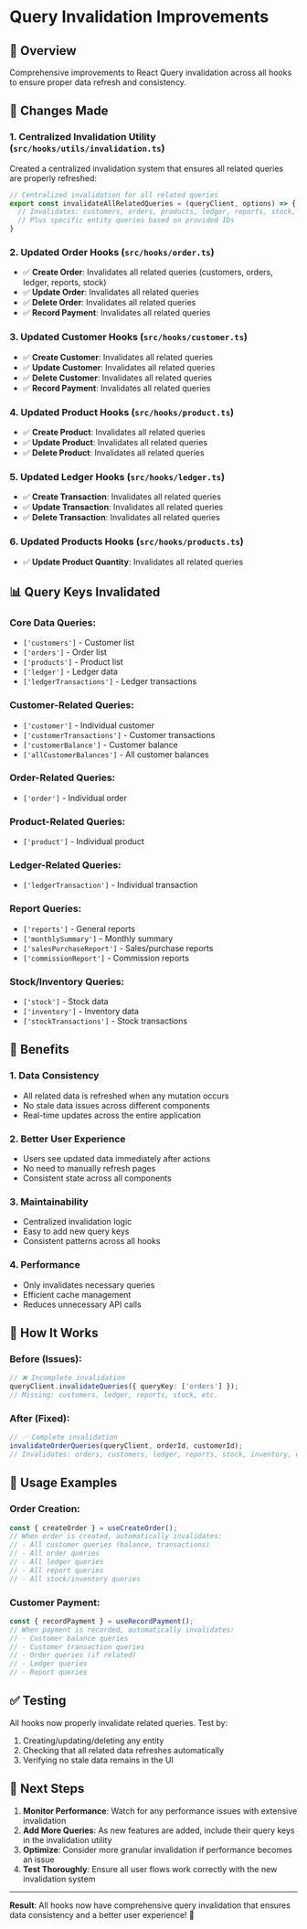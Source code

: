 # Query Invalidation Improvements

## 🎯 **Overview**
Comprehensive improvements to React Query invalidation across all hooks to ensure proper data refresh and consistency.

## 🔧 **Changes Made**

### 1. **Centralized Invalidation Utility** (`src/hooks/utils/invalidation.ts`)
Created a centralized invalidation system that ensures all related queries are properly refreshed:

```typescript
// Centralized invalidation for all related queries
export const invalidateAllRelatedQueries = (queryClient, options) => {
  // Invalidates: customers, orders, products, ledger, reports, stock, inventory
  // Plus specific entity queries based on provided IDs
}
```

### 2. **Updated Order Hooks** (`src/hooks/order.ts`)
- ✅ **Create Order**: Invalidates all related queries (customers, orders, ledger, reports, stock)
- ✅ **Update Order**: Invalidates all related queries
- ✅ **Delete Order**: Invalidates all related queries  
- ✅ **Record Payment**: Invalidates all related queries

### 3. **Updated Customer Hooks** (`src/hooks/customer.ts`)
- ✅ **Create Customer**: Invalidates all related queries
- ✅ **Update Customer**: Invalidates all related queries
- ✅ **Delete Customer**: Invalidates all related queries
- ✅ **Record Payment**: Invalidates all related queries

### 4. **Updated Product Hooks** (`src/hooks/product.ts`)
- ✅ **Create Product**: Invalidates all related queries
- ✅ **Update Product**: Invalidates all related queries
- ✅ **Delete Product**: Invalidates all related queries

### 5. **Updated Ledger Hooks** (`src/hooks/ledger.ts`)
- ✅ **Create Transaction**: Invalidates all related queries
- ✅ **Update Transaction**: Invalidates all related queries
- ✅ **Delete Transaction**: Invalidates all related queries

### 6. **Updated Products Hooks** (`src/hooks/products.ts`)
- ✅ **Update Product Quantity**: Invalidates all related queries

## 📊 **Query Keys Invalidated**

### **Core Data Queries:**
- `['customers']` - Customer list
- `['orders']` - Order list
- `['products']` - Product list
- `['ledger']` - Ledger data
- `['ledgerTransactions']` - Ledger transactions

### **Customer-Related Queries:**
- `['customer']` - Individual customer
- `['customerTransactions']` - Customer transactions
- `['customerBalance']` - Customer balance
- `['allCustomerBalances']` - All customer balances

### **Order-Related Queries:**
- `['order']` - Individual order

### **Product-Related Queries:**
- `['product']` - Individual product

### **Ledger-Related Queries:**
- `['ledgerTransaction']` - Individual transaction

### **Report Queries:**
- `['reports']` - General reports
- `['monthlySummary']` - Monthly summary
- `['salesPurchaseReport']` - Sales/purchase reports
- `['commissionReport']` - Commission reports

### **Stock/Inventory Queries:**
- `['stock']` - Stock data
- `['inventory']` - Inventory data
- `['stockTransactions']` - Stock transactions

## 🎯 **Benefits**

### **1. Data Consistency**
- All related data is refreshed when any mutation occurs
- No stale data issues across different components
- Real-time updates across the entire application

### **2. Better User Experience**
- Users see updated data immediately after actions
- No need to manually refresh pages
- Consistent state across all components

### **3. Maintainability**
- Centralized invalidation logic
- Easy to add new query keys
- Consistent patterns across all hooks

### **4. Performance**
- Only invalidates necessary queries
- Efficient cache management
- Reduces unnecessary API calls

## 🔄 **How It Works**

### **Before (Issues):**
```typescript
// ❌ Incomplete invalidation
queryClient.invalidateQueries({ queryKey: ['orders'] });
// Missing: customers, ledger, reports, stock, etc.
```

### **After (Fixed):**
```typescript
// ✅ Complete invalidation
invalidateOrderQueries(queryClient, orderId, customerId);
// Invalidates: orders, customers, ledger, reports, stock, inventory, etc.
```

## 📝 **Usage Examples**

### **Order Creation:**
```typescript
const { createOrder } = useCreateOrder();
// When order is created, automatically invalidates:
// - All customer queries (balance, transactions)
// - All order queries
// - All ledger queries
// - All report queries
// - All stock/inventory queries
```

### **Customer Payment:**
```typescript
const { recordPayment } = useRecordPayment();
// When payment is recorded, automatically invalidates:
// - Customer balance queries
// - Customer transaction queries
// - Order queries (if related)
// - Ledger queries
// - Report queries
```

## ✅ **Testing**

All hooks now properly invalidate related queries. Test by:
1. Creating/updating/deleting any entity
2. Checking that all related data refreshes automatically
3. Verifying no stale data remains in the UI

## 🚀 **Next Steps**

1. **Monitor Performance**: Watch for any performance issues with extensive invalidation
2. **Add More Queries**: As new features are added, include their query keys in the invalidation utility
3. **Optimize**: Consider more granular invalidation if performance becomes an issue
4. **Test Thoroughly**: Ensure all user flows work correctly with the new invalidation system

---

**Result**: All hooks now have comprehensive query invalidation that ensures data consistency and a better user experience! 🎉

